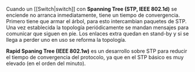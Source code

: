 Cuando un [[Switch|switch]] con **Spanning Tree (STP, IEEE 802.1d)** se enciende no arranca inmediatamente, tiene un tiempo de convergencia. Primero tiene que armar el árbol, para esto intercambian paquetes de STP. Una vez establecida la topología periódicamente se mandan mensajes para comunicar que siguen en pie. Los enlaces extra quedan en stand-by y si se llega a perder uno en uso se reforma la topología.

**Rapid Spaning Tree (IEEE 802.1w)** es un desarrollo sobre STP para reducir el tiempo de convergencia del protocolo, ya que en el STP básico es muy elevado (en el orden del minuto).